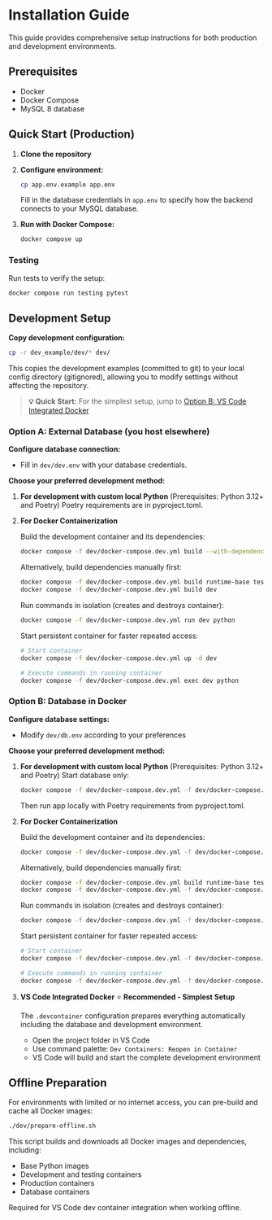 # Installation Guide

This guide provides comprehensive setup instructions for both production and development environments.

## Prerequisites

- Docker
- Docker Compose
- MySQL 8 database

## Quick Start (Production)

1. **Clone the repository**

2. **Configure environment:**
    ```bash
    cp app.env.example app.env
    ```
    Fill in the database credentials in `app.env` to specify how the backend connects to your MySQL database.

3. **Run with Docker Compose:**
    ```bash
    docker compose up
    ```

### Testing

Run tests to verify the setup:
```bash
docker compose run testing pytest
```

## Development Setup

**Copy development configuration:**
```bash
cp -r dev_example/dev/* dev/
```
This copies the development examples (committed to git) to your local config directory (gitignored), allowing you to modify settings without affecting the repository.

> **💡 Quick Start:** For the simplest setup, jump to [Option B: VS Code Integrated Docker](#vs-code-integrated-docker--recommended---simplest-setup)

### Option A: External Database (you host elsewhere)

**Configure database connection:**
- Fill in `dev/dev.env` with your database credentials.

**Choose your preferred development method:**

1. **For development with custom local Python** (Prerequisites: Python 3.12+ and Poetry)
    Poetry requirements are in pyproject.toml.

2. **For Docker Containerization**

    Build the development container and its dependencies:
    ```bash
    docker compose -f dev/docker-compose.dev.yml build --with-dependencies dev
    ```

    Alternatively, build dependencies manually first:
    ```bash
    docker compose -f dev/docker-compose.dev.yml build runtime-base testing-builder
    docker compose -f dev/docker-compose.dev.yml build dev
    ```

    Run commands in isolation (creates and destroys container):
    ```bash
    docker compose -f dev/docker-compose.dev.yml run dev python
    ```

    Start persistent container for faster repeated access:
    ```bash
    # Start container
    docker compose -f dev/docker-compose.dev.yml up -d dev

    # Execute commands in running container
    docker compose -f dev/docker-compose.dev.yml exec dev python
    ```

### Option B: Database in Docker

**Configure database settings:**
- Modify `dev/db.env` according to your preferences

**Choose your preferred development method:**

1. **For development with custom local Python** (Prerequisites: Python 3.12+ and Poetry)
    Start database only:
    ```bash
    docker compose -f dev/docker-compose.dev.yml -f dev/docker-compose.dev.db-override.yml up db
    ```
    Then run app locally with Poetry requirements from pyproject.toml.

2. **For Docker Containerization**

    Build the development container and its dependencies:
    ```bash
    docker compose -f dev/docker-compose.dev.yml -f dev/docker-compose.dev.db-override.yml build --with-dependencies dev
    ```

    Alternatively, build dependencies manually first:
    ```bash
    docker compose -f dev/docker-compose.dev.yml build runtime-base testing-builder
    docker compose -f dev/docker-compose.dev.yml -f dev/docker-compose.dev.db-override.yml build dev
    ```

    Run commands in isolation (creates and destroys container):
    ```bash
    docker compose -f dev/docker-compose.dev.yml -f dev/docker-compose.dev.db-override.yml run dev python
    ```

    Start persistent container for faster repeated access:
    ```bash
    # Start container
    docker compose -f dev/docker-compose.dev.yml -f dev/docker-compose.dev.db-override.yml up -d dev

    # Execute commands in running container
    docker compose -f dev/docker-compose.dev.yml -f dev/docker-compose.dev.db-override.yml exec dev python
    ```

3. **VS Code Integrated Docker** ⭐ **Recommended - Simplest Setup**

    The `.devcontainer` configuration prepares everything automatically including the database and development environment.
    
    - Open the project folder in VS Code
    - Use command palette: `Dev Containers: Reopen in Container`
    - VS Code will build and start the complete development environment

## Offline Preparation

For environments with limited or no internet access, you can pre-build and cache all Docker images:

```bash
./dev/prepare-offline.sh
```

This script builds and downloads all Docker images and dependencies, including:
- Base Python images
- Development and testing containers  
- Production containers
- Database containers

Required for VS Code dev container integration when working offline.
